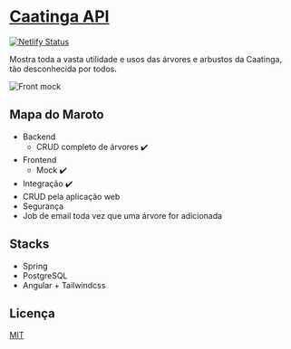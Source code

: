 # [Caatinga API](https://caatinga.netlify.app/home)

[![Netlify Status](https://api.netlify.com/api/v1/badges/ed9f5d44-3832-47b1-9d42-0d39cd76699c/deploy-status)](https://app.netlify.com/sites/caatinga/deploys)

Mostra toda a vasta utilidade e usos das árvores e arbustos da Caatinga, tão desconhecida por todos.

![Front mock](https://user-images.githubusercontent.com/52302576/162342259-3352276c-d0af-4fe7-b518-162f75303ff1.PNG)

## Mapa do Maroto

- Backend
  - CRUD completo de árvores ✔️
- Frontend 
  - Mock ✔️
- Integração ✔️
- CRUD pela aplicação web
- Segurança
- Job de email toda vez que uma árvore for adicionada

## Stacks

- Spring
- PostgreSQL
- Angular + Tailwindcss

## Licença

[MIT](#LICENCE)

